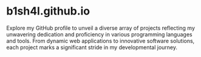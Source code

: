# b1sh4l.github.io
Explore my GitHub profile to unveil a diverse array of projects reflecting my unwavering dedication and proficiency in various programming languages and tools. From dynamic web applications to innovative software solutions, each project marks a significant stride in my developmental journey.

